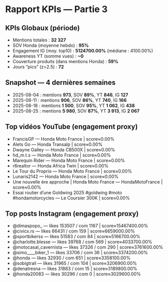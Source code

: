 # Rapport KPIs — Partie 3

## KPIs Globaux (période)
- Mentions totales : **32 327**
- SOV Honda (moyenne hebdo) : **95%**
- Engagement IG (moy. top10) : **5124700.00%** (médiane : 4100.00%)
- Awareness YT (somme vues) : **~0**
- Couverture produits (dans mentions Honda) : **59%**
- Jours “pics” (z>2.5) : **72**

## Snapshot — 4 dernières semaines
- 2025-08-04 : mentions **973**, SOV **89%**, YT **846**, IG **127**
- 2025-08-11 : mentions **906**, SOV **86%**, YT **740**, IG **166**
- 2025-08-18 : mentions **1 500**, SOV **95%**, YT **1 062**, IG **438**
- 2025-08-25 : mentions **5 980**, SOV **87%**, YT **3 913**, IG **2 067**

## Top vidéos YouTube (engagement proxy)
- FrancisGP — Honda Moto France | score≈0.00%
- Alets Go — Honda Transalp | score≈0.00%
- Dwayne Galley — Honda CB500X | score≈0.00%
- hd_m.t.s — Honda Moto France | score≈0.00%
- Marequin Rider — Honda Moto France | score≈0.00%
- r6realtor — Honda Africa Twin | score≈0.00%
- Le Tour du Proprio — Honda Moto France | score≈0.00%
- Lunaris2142 — Honda Moto France | score≈0.00%
- Une nouvelle ère approche | Honda Moto France — HondaMotoFrance | score≈0.00%
- Essai routier d’une Goldwing 2025 #goldwing #moto #hondamotorcycles — Le Coursier 300K | score≈0.00%

## Top posts Instagram (engagement proxy)
- @dimaspopo_ — likes 153507 / com 1167 | score≈15467400.00%
- @civicx.rs — likes 66431 / com 159 | score≈6659000.00%
- @sportbikerss — likes 51583 / com 84 | score≈5166700.00%
- @charlotte.blesse — likes 39768 / com 569 | score≈4033700.00%
- @motocasal_cavernista — likes 37326 / com 290 | score≈3761600.00%
- @simo____biker_1 — likes 33706 / com 36 | score≈3374200.00%
- @honda — likes 32930 / com 651 | score≈3358100.00%
- @sobigtrail — likes 31965 / com 104 | score≈3206900.00%
- @denatresna — likes 31883 / com 15 | score≈3189800.00%
- @honda20083 — likes 30296 / com 0 | score≈3029600.00%